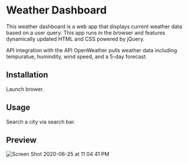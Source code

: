 # Weather Dashboard

This weather dashboard is a web app that displays current weather data based on a user query. This app runs in the browser and features dynamically updated HTML and CSS powered by jQuery.

API integration with the API OpenWeather pulls weather data including tempuratue, humindity, wind speed, and a 5-day forecast. 

## Installation

Launch brower.

## Usage 

Search a city via search bar. 

## Preview
![Screen Shot 2020-06-25 at 11 04 41 PM](https://user-images.githubusercontent.com/61765683/85816190-95f2f280-b738-11ea-9a44-7390ca7cd603.png)

